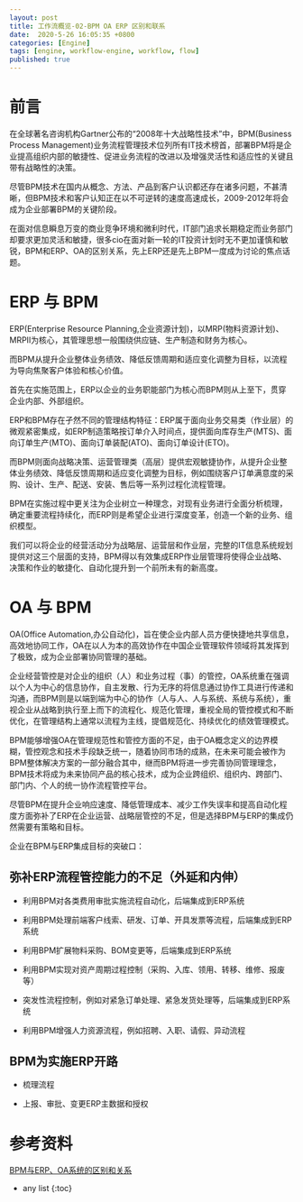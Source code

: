 ```yaml
---
layout: post
title: 工作流概览-02-BPM OA ERP 区别和联系
date:  2020-5-26 16:05:35 +0800
categories: [Engine]
tags: [engine, workflow-engine, workflow, flow]
published: true
---
```


# 前言

在全球著名咨询机构Gartner公布的“2008年十大战略性技术”中，BPM(Business Process Management)业务流程管理技术位列所有IT技术榜首，部署BPM将是企业提高组织内部的敏捷性、促进业务流程的改进以及增强灵活性和适应性的关键且带有战略性的决策。

尽管BPM技术在国内从概念、方法、产品到客户认识都还存在诸多问题，不甚清晰，但BPM技术和客户认知正在以不可逆转的速度高速成长，2009-2012年将会成为企业部署BPM的关键阶段。

在面对信息瞬息万变的商业竞争环境和微利时代，IT部门追求长期稳定而业务部门却要求更加灵活和敏捷，很多cio在面对新一轮的IT投资计划时无不更加谨慎和敏锐，BPM和ERP、OA的区别关系，先上ERP还是先上BPM一度成为讨论的焦点话题。 

# ERP 与 BPM

ERP(Enterprise Resource Planning,企业资源计划)，以MRP(物料资源计划)、MRPII为核心，其管理思想一般围绕供应链、生产制造和财务为核心。

而BPM从提升企业整体业务绩效、降低反馈周期和适应变化调整为目标，以流程为导向焦聚客户体验和核心价值。

首先在实施范围上，ERP以企业的业务职能部门为核心而BPM则从上至下，贯穿企业内部、外部组织。

ERP和BPM存在孑然不同的管理结构特征：ERP属于面向业务交易类（作业层）的微观紧密集成，如ERP制造策略按订单介入时间点，提供面向库存生产(MTS)、面向订单生产(MTO)、面向订单装配(ATO)、面向订单设计(ETO)。

而BPM则面向战略决策、运营管理类（高层）提供宏观敏捷协作，从提升企业整体业务绩效、降低反馈周期和适应变化调整为目标，例如围绕客户订单满意度的采购、设计、生产、配送、安装、售后等一系列过程化流程管理。

BPM在实施过程中更关注为企业树立一种理念，对现有业务进行全面分析梳理，确定重要流程持续化，而ERP则是希望企业进行深度变革，创造一个新的业务、组织模型。

我们可以将企业的经营活动分为战略层、运营层和作业层，完整的IT信息系统规划提供对这三个层面的支持，BPM得以有效集成ERP作业层管理将使得企业战略、决策和作业的敏捷化、自动化提升到一个前所未有的新高度。

# OA 与 BPM

OA(Office Automation,办公自动化)，旨在使企业内部人员方便快捷地共享信息，高效地协同工作，OA在以人为本的高效协作在中国企业管理软件领域将其发挥到了极致，成为企业部署协同管理的基础。

企业经营管控是对企业的组织（人）和业务过程（事）的管控，OA系统重在强调以个人为中心的信息协作，自主发散、行为无序的将信息通过协作工具进行传递和沟通，而BPM则是以端到端为中心的协作（人与人、人与系统、系统与系统），重视企业从战略到执行至上而下的流程化、规范化管理，重视全局的管控模式和不断优化，在管理结构上通常以流程为主线，提倡规范化、持续优化的绩效管理模式。

BPM能够增强OA在管理规范性和管控方面的不足，由于OA概念定义的边界模糊，管控观念和技术手段缺乏统一，随着协同市场的成熟，在未来可能会被作为BPM整体解决方案的一部分融合其中，继而BPM将进一步完善协同管理理念，BPM技术将成为未来协同产品的核心技术，成为企业跨组织、组织内、跨部门、部门内、个人的统一协作流程管控平台。 

尽管BPM在提升企业响应速度、降低管理成本、减少工作失误率和提高自动化程度方面弥补了ERP在企业运营、战略层管控的不足，但是选择BPM与ERP的集成仍然需要有策略和目标。

企业在BPM与ERP集成目标的突破口： 

## 弥补ERP流程管控能力的不足（外延和内伸） 

- 利用BPM对各类费用审批实施流程自动化，后端集成到ERP系统 

- 利用BPM处理前端客户线索、研发、订单、开具发票等流程，后端集成到ERP系统 

- 利用BPM扩展物料采购、BOM变更等，后端集成到ERP系统 

- 利用BPM实现对资产周期过程控制（采购、入库、领用、转移、维修、报废等） 

- 突发性流程控制，例如对紧急订单处理、紧急发货处理等，后端集成到ERP系统 

- 利用BPM增强人力资源流程，例如招聘、入职、请假、异动流程 

## BPM为实施ERP开路 

- 梳理流程 

- 上报、审批、变更ERP主数据和授权

# 参考资料

[BPM与ERP、OA系统的区别和关系](https://www.cnblogs.com/sap-ronny/articles/8295207.html)

* any list
{:toc}